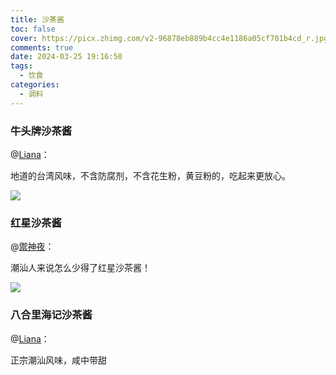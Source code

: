 ```yaml
---
title: 沙茶酱
toc: false
cover: https://picx.zhimg.com/v2-96878eb889b4cc4e1186a05cf701b4cd_r.jpg
comments: true
date: 2024-03-25 19:16:50
tags:
  - 饮食
categories:
  - 调料
---
```


### 牛头牌沙茶酱

@[Liana](https://www.zhihu.com/question/26576089/answer/2212658376)：

地道的台湾风味，不含防腐剂，不含花生粉，黄豆粉的，吃起来更放心。

![](https://picx.zhimg.com/v2-b3f2371760fe8de9f0ae0a10807cf2c5_r.jpg?source=1def8aca)

### 红星沙茶酱

@[禦神夜](https://www.zhihu.com/question/26576089/answer/128932484)：

潮汕人来说怎么少得了红星沙茶酱！

![](https://picx.zhimg.com/v2-96878eb889b4cc4e1186a05cf701b4cd_r.jpg?source=1def8aca)

### 八合里海记沙茶酱

@[Liana](https://www.zhihu.com/question/26576089/answer/2212658376)：

正宗潮汕风味，咸中带甜
